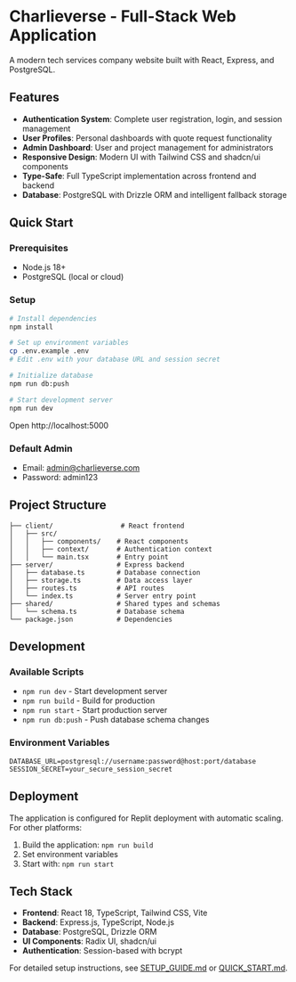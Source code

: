 # Charlieverse - Full-Stack Web Application

A modern tech services company website built with React, Express, and PostgreSQL.

## Features

- **Authentication System**: Complete user registration, login, and session management
- **User Profiles**: Personal dashboards with quote request functionality
- **Admin Dashboard**: User and project management for administrators
- **Responsive Design**: Modern UI with Tailwind CSS and shadcn/ui components
- **Type-Safe**: Full TypeScript implementation across frontend and backend
- **Database**: PostgreSQL with Drizzle ORM and intelligent fallback storage

## Quick Start

### Prerequisites
- Node.js 18+
- PostgreSQL (local or cloud)

### Setup
```bash
# Install dependencies
npm install

# Set up environment variables
cp .env.example .env
# Edit .env with your database URL and session secret

# Initialize database
npm run db:push

# Start development server
npm run dev
```

Open http://localhost:5000

### Default Admin
- Email: admin@charlieverse.com
- Password: admin123

## Project Structure

```
├── client/                 # React frontend
│   ├── src/
│   │   ├── components/    # React components
│   │   ├── context/       # Authentication context
│   │   └── main.tsx       # Entry point
├── server/                # Express backend
│   ├── database.ts        # Database connection
│   ├── storage.ts         # Data access layer
│   ├── routes.ts          # API routes
│   └── index.ts           # Server entry point
├── shared/                # Shared types and schemas
│   └── schema.ts          # Database schema
└── package.json           # Dependencies
```

## Development

### Available Scripts
- `npm run dev` - Start development server
- `npm run build` - Build for production
- `npm run start` - Start production server
- `npm run db:push` - Push database schema changes

### Environment Variables
```env
DATABASE_URL=postgresql://username:password@host:port/database
SESSION_SECRET=your_secure_session_secret
```

## Deployment

The application is configured for Replit deployment with automatic scaling. For other platforms:

1. Build the application: `npm run build`
2. Set environment variables
3. Start with: `npm run start`

## Tech Stack

- **Frontend**: React 18, TypeScript, Tailwind CSS, Vite
- **Backend**: Express.js, TypeScript, Node.js
- **Database**: PostgreSQL, Drizzle ORM
- **UI Components**: Radix UI, shadcn/ui
- **Authentication**: Session-based with bcrypt

For detailed setup instructions, see [SETUP_GUIDE.md](./SETUP_GUIDE.md) or [QUICK_START.md](./QUICK_START.md).
